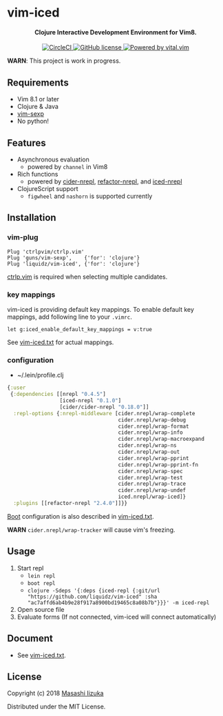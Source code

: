 # vim-iced

<h4 align="center">Clojure Interactive Development Environment for Vim8.</h4>
<p align="center">
  <a href="https://circleci.com/gh/liquidz/vim-iced">
    <img src="https://circleci.com/gh/liquidz/vim-iced.svg?style=svg" alt="CircleCI" />
  </a>

  <a href="https://github.com/liquidz/vim-iced/blob/master/LICENSE">
    <img src="https://img.shields.io/github/license/liquidz/vim-iced.svg" alt="GitHub license" />
  </a>

  <a href="https://github.com/vim-jp/vital.vim">
    <img src="https://img.shields.io/badge/powered%20by-vital.vim-80273f.svg" alt="Powered by vital.vim" />
  </a>
</p>

**WARN**: This project is work in progress.

## Requirements

 * Vim 8.1 or later
 * Clojure & Java
 * [vim-sexp](https://github.com/guns/vim-sexp)
 * No python!

## Features

 * Asynchronous evaluation
   * powered by `channel` in Vim8
 * Rich functions
   * powered by [cider-nrepl](https://github.com/clojure-emacs/cider-nrepl), [refactor-nrepl](https://github.com/clojure-emacs/refactor-nrepl), and [iced-nrepl](https://github.com/liquidz/iced-nrepl)
 * ClojureScript support
   * `figwheel` and `nashorn` is supported currently

## Installation

### vim-plug

```
Plug 'ctrlpvim/ctrlp.vim'
Plug 'guns/vim-sexp',    {'for': 'clojure'}
Plug 'liquidz/vim-iced', {'for': 'clojure'}
```

[ctrlp.vim](https://github.com/ctrlpvim/ctrlp.vim) is required when selecting multiple candidates.

### key mappings

vim-iced is providing default key mappings.
To enable default key mappings, add following line to your `.vimrc`.

```
let g:iced_enable_default_key_mappings = v:true
```

See [vim-iced.txt](./doc/vim-iced.txt) for actual mappings.

### configuration

* ~/.lein/profile.clj
```clj
{:user
 {:dependencies [[nrepl "0.4.5"]
                 [iced-nrepl "0.1.0"]
                 [cider/cider-nrepl "0.18.0"]]
  :repl-options {:nrepl-middleware [cider.nrepl/wrap-complete
                                    cider.nrepl/wrap-debug
                                    cider.nrepl/wrap-format
                                    cider.nrepl/wrap-info
                                    cider.nrepl/wrap-macroexpand
                                    cider.nrepl/wrap-ns
                                    cider.nrepl/wrap-out
                                    cider.nrepl/wrap-pprint
                                    cider.nrepl/wrap-pprint-fn
                                    cider.nrepl/wrap-spec
                                    cider.nrepl/wrap-test
                                    cider.nrepl/wrap-trace
                                    cider.nrepl/wrap-undef
                                    iced.nrepl/wrap-iced]}
  :plugins [[refactor-nrepl "2.4.0"]]}}
```

[Boot](https://github.com/boot-clj/boot) configuration is also described in [vim-iced.txt](./doc/vim-iced.txt).

**WARN** `cider.nrepl/wrap-tracker` will cause vim's freezing.

## Usage

  1. Start repl
     - `lein repl`
     - `boot repl`
     - `clojure -Sdeps '{:deps {iced-repl {:git/url "https://github.com/liquidz/vim-iced" :sha "ac7affd6ab4b9e28f917a8900bd19465c8a08b7b"}}}' -m iced-repl`
  2. Open source file
  3. Evaluate forms (If not connected, vim-iced will connect automatically)

## Document

  * See [vim-iced.txt](./doc/vim-iced.txt).

## License

Copyright (c) 2018 [Masashi Iizuka](http://twitter.com/uochan)

Distributed under the MIT License.
